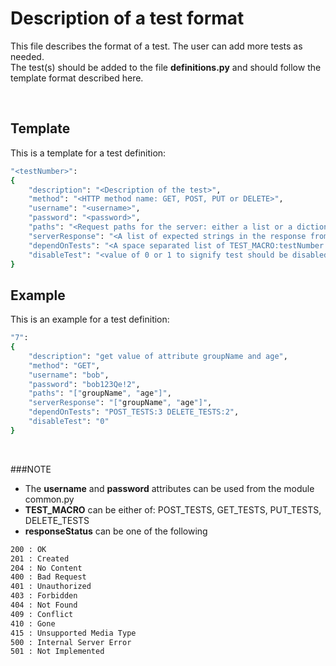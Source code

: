 Description of a test format
============================

This file describes the format of a test. The user can add more tests as needed.  
The test(s) should be added to the file **definitions.py** and should follow the template format described here.

<br>

Template
--------
This is a template for a test definition:  

```sh
"<testNumber>":
{
    "description": "<Description of the test>",
    "method": "<HTTP method name: GET, POST, PUT or DELETE>",
    "username": "<username>",
    "password": "<password>",
    "paths": "<Request paths for the server: either a list or a dictionary>",
    "serverResponse": "<A list of expected strings in the response from the server>",
    "dependOnTests": "<A space separated list of TEST_MACRO:testNumber that this test depends on>",
    "disableTest": "<value of 0 or 1 to signify test should be disabled or not>"
}
```

Example
-------
This is an example for a test definition:  

```sh
"7":
{
    "description": "get value of attribute groupName and age",
    "method": "GET",
    "username": "bob",
    "password": "bob123Qe!2",
    "paths": "["groupName", "age"]",
    "serverResponse": "["groupName", "age"]",
    "dependOnTests": "POST_TESTS:3 DELETE_TESTS:2",
    "disableTest": "0"
}
```

<br>

###NOTE
- The **username** and **password** attributes can be used from the module common.py
- **TEST_MACRO** can be either of: POST_TESTS, GET_TESTS, PUT_TESTS, DELETE_TESTS
- **responseStatus** can be one of the following

```sh
200 : OK
201 : Created
204 : No Content
400 : Bad Request
401 : Unauthorized
403 : Forbidden
404 : Not Found
409 : Conflict
410 : Gone
415 : Unsupported Media Type
500 : Internal Server Error
501 : Not Implemented
```
